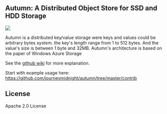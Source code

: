 ## Autumn: A Distributed Object Store for SSD and HDD Storage


[![](https://github.com/journeymidnight/autumn/actions/workflows/main.yml/badge.svg)](https://github.com/journeymidnight/autumn/actions/)


Autumn is a distributed key/value storage were keys and values could be arbitrary bytes system. the key's length range from 1 to 512 bytes. And the value's size is between 1 byte and 32MB. Autumn's architecture is based on the paper of Windows Azure Storage

See the [github wiki](https://github.com/journeymidnight/autumn/wiki) for more explanation.

Start with example usage here: https://github.com/journeymidnight/autumn/tree/master/contrib


## License

Apache 2.0 License